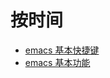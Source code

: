 # 按时间

- [emacs 基本快捷键](./Source/2020-11-27-emacs基本快捷键)
- [emacs 基本功能](./Source/2020-11-27-emacs基本功能)

